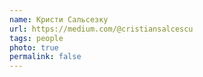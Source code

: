 ```yaml
---
name: Кристи Сальсезку
url: https://medium.com/@cristiansalcescu
tags: people
photo: true
permalink: false
---
```

